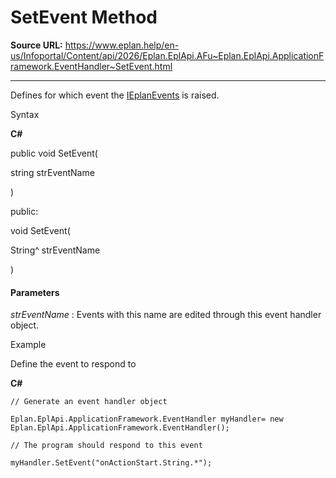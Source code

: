 # SetEvent Method

**Source URL:** https://www.eplan.help/en-us/Infoportal/Content/api/2026/Eplan.EplApi.AFu~Eplan.EplApi.ApplicationFramework.EventHandler~SetEvent.html

---

Defines for which event the [IEplanEvents](Eplan.EplApi.AFu~Eplan.EplApi.ApplicationFramework.IEplanEvents.html) is raised.

Syntax

**C#**



public void SetEvent( 

   string strEventName

)

public:

void SetEvent( 

   String^ strEventName

)


#### Parameters

*strEventName*
:   Events with this name are edited through this event handler object.

Example

Define the event to respond to

**C#**

```
// Generate an event handler object

Eplan.EplApi.ApplicationFramework.EventHandler myHandler= new Eplan.EplApi.ApplicationFramework.EventHandler();

// The program should respond to this event

myHandler.SetEvent("onActionStart.String.*");
```
